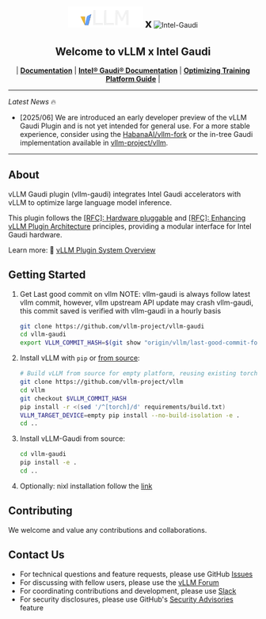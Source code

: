 <p align="center">
  <img src="https://raw.githubusercontent.com/vllm-project/vllm/main/docs/assets/logos/vllm-logo-text-dark.png" alt="vLLM" width="30%">
  <span style="font-size: 24px; font-weight: bold;">x</span>
  <img src="./docs/assets/logos/gaudi-logo.png" alt="Intel-Gaudi" width="30%">
</p>

<h2 align="center">
Welcome to vLLM x Intel Gaudi
</h2>

<p align="center">
| <a href="https://vllm-gaudi.readthedocs.io/en/latest/index.html"><b>Documentation</b></a> | <a href="https://docs.habana.ai/en/latest/index.html"><b>Intel® Gaudi® Documentation</b></a> | <a href="https://docs.habana.ai/en/latest/PyTorch/Model_Optimization_PyTorch/Optimization_in_Training_Platform.html"><b>Optimizing Training Platform Guide</b></a> |
</p>

---
*Latest News* 🔥

- [2025/06] We are introduced an early developer preview of the vLLM Gaudi Plugin and is not yet intended for general use. For a more stable experience, consider using the [HabanaAI/vllm-fork](https://github.com/HabanaAI/vllm-fork) or the in-tree Gaudi implementation available in [vllm-project/vllm](https://github.com/vllm-project/vllm).

---

## About
vLLM Gaudi plugin (vllm-gaudi) integrates Intel Gaudi accelerators with vLLM to optimize large language model inference.

This plugin follows the [[RFC]: Hardware pluggable](https://github.com/vllm-project/vllm/issues/11162) and [[RFC]: Enhancing vLLM Plugin Architecture](https://github.com/vllm-project/vllm/issues/19161) principles, providing a modular interface for Intel Gaudi hardware.

Learn more: 🚀 [vLLM Plugin System Overview](https://docs.vllm.ai/en/latest/design/plugin_system.html)

## Getting Started
1. Get Last good commit on vllm
   NOTE: vllm-gaudi is always follow latest vllm commit, however, vllm upstream
   API update may crash vllm-gaudi, this commit saved is verified with vllm-gaudi
   in a hourly basis

    ```bash
    git clone https://github.com/vllm-project/vllm-gaudi
    cd vllm-gaudi
    export VLLM_COMMIT_HASH=$(git show "origin/vllm/last-good-commit-for-vllm-gaudi:VLLM_STABLE_COMMIT" 2>/dev/null)
    ```

2. Install vLLM with `pip` or [from source](https://docs.vllm.ai/en/latest/getting_started/installation/gpu/index.html#build-wheel-from-source):

    ```bash
    # Build vLLM from source for empty platform, reusing existing torch installation
    git clone https://github.com/vllm-project/vllm
    cd vllm
    git checkout $VLLM_COMMIT_HASH
    pip install -r <(sed '/^[torch]/d' requirements/build.txt)
    VLLM_TARGET_DEVICE=empty pip install --no-build-isolation -e .
    cd ..
    ```

3. Install vLLM-Gaudi from source:

    ```bash
    cd vllm-gaudi
    pip install -e .
    cd ..
    ```

4. Optionally: nixl installation follow the  [link](https://vllm-gaudi.readthedocs.io/en/latest/getting_started/installation.html)

## Contributing

We welcome and value any contributions and collaborations.

## Contact Us

<!-- --8<-- [start:contact-us] -->
- For technical questions and feature requests, please use GitHub [Issues](https://github.com/vllm-project/vllm-gaudi/issues)
- For discussing with fellow users, please use the [vLLM Forum](https://discuss.vllm.ai)
- For coordinating contributions and development, please use [Slack](https://slack.vllm.ai)
- For security disclosures, please use GitHub's [Security Advisories](https://github.com/vllm-project/vllm/security/advisories) feature
<!-- --8<-- [end:contact-us] -->

